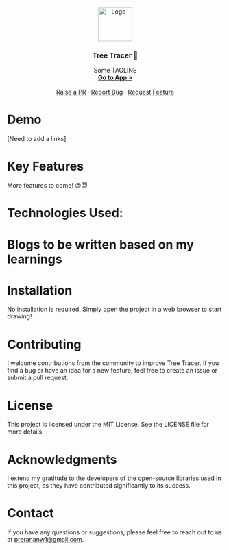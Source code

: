 <div align="center">
  <a href="https://github.com/prerana1821/treetracer">
    <img src="./icons/logo.png" alt="Logo" width="80" height="80">
  </a>

  <h3 align="center">Tree Tracer 📸</h3>

  <p align="center">
      Some TAGLINE
    <br />
    <a href=""><strong>Go to App »</strong></a>
    <br />
    <br />
    <a href="https://github.com/prerana1821/treetracer/pulls">Raise a PR</a>
    ·
    <a href="https://github.com/prerana1821/treetracer/issues">Report Bug</a>
    ·
    <a href="https://github.com/prerana1821/treetracer/issues">Request Feature</a>
  </p>
</div>

<p align="center">
</p>

# Demo

[Need to add a links]

# Key Features

More features to come! 😍😇

# Technologies Used:

# Blogs to be written based on my learnings

# Installation

No installation is required. Simply open the project in a web browser to start drawing!

# Contributing

I welcome contributions from the community to improve Tree Tracer. If you find a bug or have an idea for a new feature, feel free to create an issue or submit a pull request.

# License

This project is licensed under the MIT License. See the LICENSE file for more details.

# Acknowledgments

I extend my gratitude to the developers of the open-source libraries used in this project, as they have contributed significantly to its success.

# Contact

If you have any questions or suggestions, please feel free to reach out to us at prerananw1@gmail.com.
